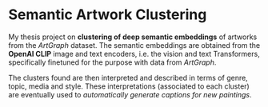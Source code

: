 # Semantic Artwork Clustering
My thesis project on **clustering of deep semantic embeddings** of artworks from the *ArtGraph* dataset. The semantic embeddings are obtained from the **OpenAI CLIP** image and text encoders, i.e. the vision and text Transformers, specifically finetuned for the purpose with data from *ArtGraph*.

The clusters found are then interpreted and described in terms of genre, topic, media and style. These interpretations (associated to each cluster) are eventually used to *automatically generate captions for new paintings*.
